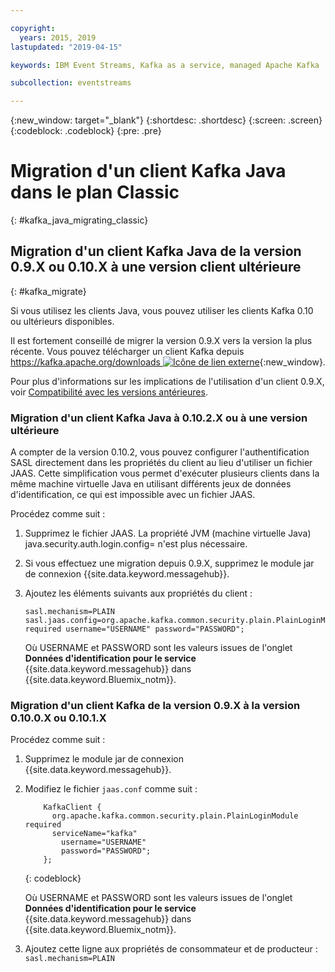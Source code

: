 ```yaml
---

copyright:
  years: 2015, 2019
lastupdated: "2019-04-15"

keywords: IBM Event Streams, Kafka as a service, managed Apache Kafka

subcollection: eventstreams

---
```


{:new_window: target="_blank"}
{:shortdesc: .shortdesc}
{:screen: .screen}
{:codeblock: .codeblock}
{:pre: .pre}

# Migration d'un client Kafka Java dans le plan Classic 
{: #kafka_java_migrating_classic}


## Migration d'un client Kafka Java de la version 0.9.X ou 0.10.X à une version client ultérieure
{: #kafka_migrate}


Si vous utilisez les clients Java, vous pouvez utiliser
les clients Kafka 0.10 ou ultérieurs disponibles. 

Il est fortement conseillé de migrer la version 0.9.X vers la
version la plus récente. Vous pouvez télécharger un client Kafka depuis [https://kafka.apache.org/downloads ![Icône de lien externe](../../icons/launch-glyph.svg "Icône de lien externe")](https://kafka.apache.org/downloads){:new_window}.

Pour plus d'informations sur les implications de l'utilisation d'un client 0.9.X, voir
[Compatibilité avec les versions antérieures](/docs/services/EventStreams?topic=eventstreams-kafka_clients#compatibility).



### Migration d'un client Kafka Java à 0.10.2.X ou à une version ultérieure

A compter de la version 0.10.2, vous pouvez configurer l'authentification SASL directement dans les propriétés du client au lieu d'utiliser un fichier JAAS. Cette simplification vous permet d'exécuter plusieurs clients dans la même machine virtuelle Java en utilisant différents jeux de données d'identification, ce qui est impossible avec un fichier JAAS.

Procédez comme suit :

1. Supprimez le fichier JAAS. La propriété JVM (machine virtuelle Java) java.security.auth.login.config=<PATH TO JAAS> n'est plus nécessaire.
2. Si vous effectuez une migration depuis 0.9.X, supprimez le module jar de connexion {{site.data.keyword.messagehub}}.
2. Ajoutez les éléments suivants aux propriétés du client :
    ```
	sasl.mechanism=PLAIN
    sasl.jaas.config=org.apache.kafka.common.security.plain.PlainLoginModule required username="USERNAME" password="PASSWORD";
	```

	Où USERNAME et PASSWORD sont les valeurs issues de l'onglet **Données d'identification pour le service** {{site.data.keyword.messagehub}} dans {{site.data.keyword.Bluemix_notm}}.
	
	

### Migration d'un client Kafka de la version 0.9.X à la version 0.10.0.X ou 0.10.1.X

Procédez comme suit :

1. Supprimez le module jar de connexion {{site.data.keyword.messagehub}}.
2. Modifiez le fichier <code>jaas.conf</code> comme suit :
    ```
        KafkaClient {
          org.apache.kafka.common.security.plain.PlainLoginModule required
          serviceName="kafka"
            username="USERNAME"
            password="PASSWORD";
        };
    ```
    {: codeblock}

	Où USERNAME et PASSWORD sont les valeurs issues de l'onglet **Données d'identification pour le service** {{site.data.keyword.messagehub}} dans {{site.data.keyword.Bluemix_notm}}.
	
3. Ajoutez cette ligne aux propriétés de consommateur et de producteur :
<code>sasl.mechanism=PLAIN</code>

